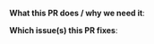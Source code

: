 <!--  Thanks for sending a pull request!  Here are some tips for you:

1. If this is your first time, please read our contributor guidelines:
2. Please label this pull request according to what type of issue you are addressing
3. Ensure you have added or ran the appropriate tests for your PR: 
4. If you want *faster* PR reviews, read how: 
5. If the PR is unfinished, see how to mark it: 

-->

**What this PR does / why we need it**:

**Which issue(s) this PR fixes**:
